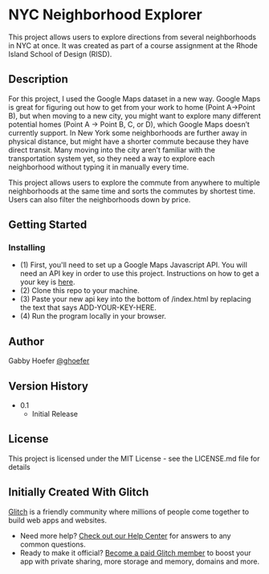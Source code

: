 # NYC Neighborhood Explorer

This project allows users to explore directions from several neighborhoods in NYC at once. It was created as part of a course assignment at the Rhode Island School of Design (RISD).

## Description

For this project, I used the Google Maps dataset in a new way. Google Maps is great for figuring out how to get from your work to home (Point A->Point B), but when moving to a new city, you might want to explore many different potential homes (Point A -> Point B, C, or D), which Google Maps doesn’t currently support. In New York some neighborhoods are further away in physical distance, but might have a shorter commute because they have direct transit. Many moving into the city aren’t familiar with the transportation system yet, so they need a way to explore each neighborhood without typing it in manually every time.

This project allows users to explore the commute from anywhere to multiple neighborhoods at the same time and sorts the commutes by shortest time. Users can also filter the neighborhoods down by price.

## Getting Started

### Installing

- (1) First, you'll need to set up a Google Maps Javascript API. You will need an API key in order to use this project. Instructions on how to get a your key is [here](https://developers.google.com/maps/documentation/javascript/get-api-key).
- (2) Clone this repo to your machine.
- (3) Paste your new api key into the bottom of /index.html by replacing the text that says ADD-YOUR-KEY-HERE.
- (4) Run the program locally in your browser.

## Author

Gabby Hoefer
[@ghoefer](https://gabbyhoefer.com)

## Version History
- 0.1
  - Initial Release

## License

This project is licensed under the MIT License - see the LICENSE.md file for details

## Initially Created With Glitch

[Glitch](https://glitch.com) is a friendly community where millions of people come together to build web apps and websites.

- Need more help? [Check out our Help Center](https://help.glitch.com/) for answers to any common questions.
- Ready to make it official? [Become a paid Glitch member](https://glitch.com/pricing) to boost your app with private sharing, more storage and memory, domains and more.
